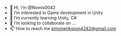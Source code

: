 - 👋 Hi, I’m @Nomis0042
- 👀 I’m interested in Game development in Unity
- 🌱 I’m currently learning Unity, C#
- 💞️ I’m looking to collaborate on ...
- 📫 How to reach me simoneriksson4242@gmail.com

<!---
Nomis0042/Nomis0042 is a ✨ special ✨ repository because its `README.md` (this file) appears on your GitHub profile.
You can click the Preview link to take a look at your changes.
--->
